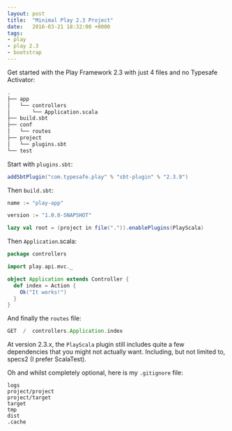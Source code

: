 ```yaml
---
layout: post
title:  "Minimal Play 2.3 Project"
date:   2016-03-21 18:32:00 +0000
tags:
- play
- play 2.3
- bootstrap
---
```


Get started with the Play Framework 2.3 with just 4 files and no Typesafe Activator:

```bash
.
├── app
│   └── controllers
│       └── Application.scala
├── build.sbt
├── conf
│   └── routes
├── project
│   └── plugins.sbt
└── test
```

Start with `plugins.sbt`:

```scala
addSbtPlugin("com.typesafe.play" % "sbt-plugin" % "2.3.9")
```

Then `build.sbt`:

```scala
name := "play-app"

version := "1.0.0-SNAPSHOT"

lazy val root = (project in file(".")).enablePlugins(PlayScala)
```

Then `Application`.scala:

```scala
package controllers

import play.api.mvc._

object Application extends Controller {
  def index = Action {
    Ok("It works!")
  }
}
```

And finally the `routes` file:

```scala
GET  /  controllers.Application.index
```

At version 2.3.x, the `PlayScala` plugin still includes quite a few dependencies that you might not actually want. Including, but not limited to, specs2 (I prefer ScalaTest).

Oh and whilst completely optional, here is my `.gitignore` file:

```
logs
project/project
project/target
target
tmp
dist
.cache
```
